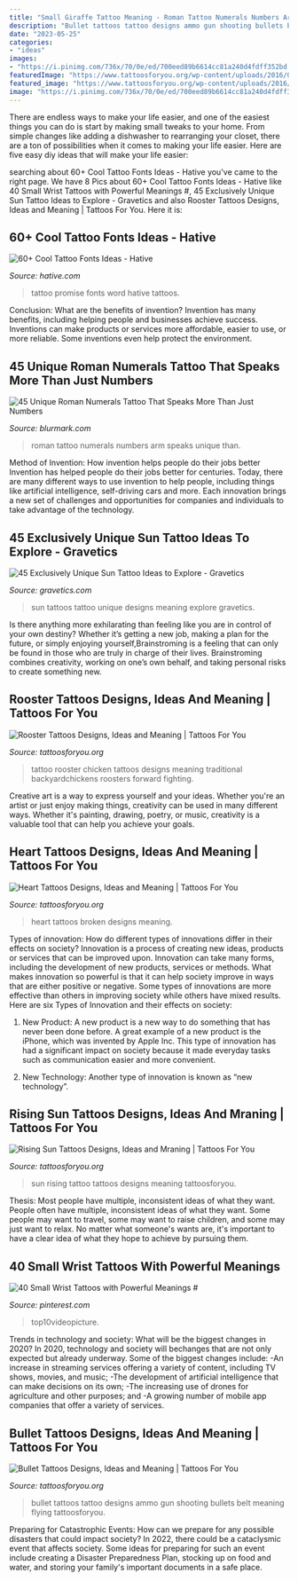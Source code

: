 ```yaml
---
title: "Small Giraffe Tattoo Meaning - Roman Tattoo Numerals Numbers Arm Speaks Unique Than"
description: "Bullet tattoos tattoo designs ammo gun shooting bullets belt meaning flying tattoosforyou"
date: "2023-05-25"
categories:
- "ideas"
images:
- "https://i.pinimg.com/736x/70/0e/ed/700eed89b6614cc81a240d4fdff352bd.jpg"
featuredImage: "https://www.tattoosforyou.org/wp-content/uploads/2016/03/Rising-Sun-Tattoo-Images.jpg"
featured_image: "https://www.tattoosforyou.org/wp-content/uploads/2016/03/Bullet-Tattoos-Images.jpg"
image: "https://i.pinimg.com/736x/70/0e/ed/700eed89b6614cc81a240d4fdff352bd.jpg"
---
```



There are endless ways to make your life easier, and one of the easiest things you can do is start by making small tweaks to your home. From simple changes like adding a dishwasher to rearranging your closet, there are a ton of possibilities when it comes to making your life easier. Here are five easy diy ideas that will make your life easier: 

	

		
searching about 60+ Cool Tattoo Fonts Ideas - Hative you've came to the right page. We have 8 Pics about 60+ Cool Tattoo Fonts Ideas - Hative like 40 Small Wrist Tattoos with Powerful Meanings #, 45 Exclusively Unique Sun Tattoo Ideas to Explore - Gravetics and also Rooster Tattoos Designs, Ideas and Meaning | Tattoos For You. Here it is:
		
    
## 60+ Cool Tattoo Fonts Ideas - Hative

<img loading=lazy src="https://hative.com/wp-content/uploads/2014/02/font-tattoos/promise-word-tattoo-idea-13.jpg" onerror="this.onerror=null;this.src='https://tse3.mm.bing.net/th?id=OIP.VZtPGUvXQCzEU1hE8otduQHaE8&amp;pid=15.1';" alt="60+ Cool Tattoo Fonts Ideas - Hative">

_Source: hative.com_

>tattoo promise fonts word hative tattoos. 

	

Conclusion: What are the benefits of invention?
Invention has many benefits, including helping people and businesses achieve success. Inventions can make products or services more affordable, easier to use, or more reliable. Some inventions even help protect the environment.

    
## 45 Unique Roman Numerals Tattoo That Speaks More Than Just Numbers

<img loading=lazy src="https://www.blurmark.com/wp-content/uploads/2017/06/Roman-Numerals-Tattoo-On-Arm.jpg" onerror="this.onerror=null;this.src='https://tse1.mm.bing.net/th?id=OIP.8z1dZKMg_jnDpB6mX7Ni_AHaNd&amp;pid=15.1';" alt="45 Unique Roman Numerals Tattoo That Speaks More Than Just Numbers">

_Source: blurmark.com_

>roman tattoo numerals numbers arm speaks unique than. 

	

Method of Invention: How invention helps people do their jobs better
Invention has helped people do their jobs better for centuries. Today, there are many different ways to use invention to help people, including things like artificial intelligence, self-driving cars and more. Each innovation brings a new set of challenges and opportunities for companies and individuals to take advantage of the technology.

    
## 45 Exclusively Unique Sun Tattoo Ideas To Explore - Gravetics

<img loading=lazy src="https://www.gravetics.com/wp-content/uploads/2017/05/minimaltattoo-smalltattoo-handpoked-suntattoo-handpokers.jpg" onerror="this.onerror=null;this.src='https://tse4.mm.bing.net/th?id=OIP.lrsOAcqeY9XXjwGOo5rs-AHaHa&amp;pid=15.1';" alt="45 Exclusively Unique Sun Tattoo Ideas to Explore - Gravetics">

_Source: gravetics.com_

>sun tattoos tattoo unique designs meaning explore gravetics. 

	

Is there anything more exhilarating than feeling like you are in control of your own destiny? Whether it’s getting a new job, making a plan for the future, or simply enjoying yourself,Brainstroming is a feeling that can only be found in those who are truly in charge of their lives. Brainstroming combines creativity, working on one’s own behalf, and taking personal risks to create something new.

    
## Rooster Tattoos Designs, Ideas And Meaning | Tattoos For You

<img loading=lazy src="https://www.tattoosforyou.org/wp-content/uploads/2016/03/Rooster-Tattoo.jpg" onerror="this.onerror=null;this.src='https://tse2.mm.bing.net/th?id=OIP.2RY2Lu0GVwJtGDtPOHM_tAHaLH&amp;pid=15.1';" alt="Rooster Tattoos Designs, Ideas and Meaning | Tattoos For You">

_Source: tattoosforyou.org_

>tattoo rooster chicken tattoos designs meaning traditional backyardchickens roosters forward fighting. 

	

Creative art is a way to express yourself and your ideas. Whether you're an artist or just enjoy making things, creativity can be used in many different ways. Whether it's painting, drawing, poetry, or music, creativity is a valuable tool that can help you achieve your goals.

    
## Heart Tattoos Designs, Ideas And Meaning | Tattoos For You

<img loading=lazy src="http://www.tattoosforyou.org/wp-content/uploads/2013/09/Broken-Heart-Tattoos.jpg" onerror="this.onerror=null;this.src='https://tse4.mm.bing.net/th?id=OIP.1wvKes1_F6sVeabb6wBeMAHaJ4&amp;pid=15.1';" alt="Heart Tattoos Designs, Ideas and Meaning | Tattoos For You">

_Source: tattoosforyou.org_

>heart tattoos broken designs meaning. 

	

Types of innovation: How do different types of innovations differ in their effects on society?
Innovation is a process of creating new ideas, products or services that can be improved upon. Innovation can take many forms, including the development of new products, services or methods. What makes innovation so powerful is that it can help society improve in ways that are either positive or negative. Some types of innovations are more effective than others in improving society while others have mixed results. Here are six Types of Innovation and their effects on society: 
1) New Product: A new product is a new way to do something that has never been done before. A great example of a new product is the iPhone, which was invented by Apple Inc. This type of innovation has had a significant impact on society because it made everyday tasks such as communication easier and more convenient. 

2) New Technology: Another type of innovation is known as “new technology”.

    
## Rising Sun Tattoos Designs, Ideas And Mraning | Tattoos For You

<img loading=lazy src="https://www.tattoosforyou.org/wp-content/uploads/2016/03/Rising-Sun-Tattoo-Images.jpg" onerror="this.onerror=null;this.src='https://tse2.mm.bing.net/th?id=OIP.bYaVkymKye83oVvQLFRJkAHaNr&amp;pid=15.1';" alt="Rising Sun Tattoos Designs, Ideas and Mraning | Tattoos For You">

_Source: tattoosforyou.org_

>sun rising tattoo tattoos designs meaning tattoosforyou. 

	

Thesis: Most people have multiple, inconsistent ideas of what they want.
People often have multiple, inconsistent ideas of what they want. Some people may want to travel, some may want to raise children, and some may just want to relax. No matter what someone's wants are, it's important to have a clear idea of what they hope to achieve by pursuing them.

    
## 40 Small Wrist Tattoos With Powerful Meanings #

<img loading=lazy src="https://i.pinimg.com/736x/70/0e/ed/700eed89b6614cc81a240d4fdff352bd.jpg" onerror="this.onerror=null;this.src='https://tse2.mm.bing.net/th?id=OIP.34uMb3ymFlvBsnpPszmZ2wHaPZ&amp;pid=15.1';" alt="40 Small Wrist Tattoos with Powerful Meanings #">

_Source: pinterest.com_

>top10videopicture. 

	

Trends in technology and society: What will be the biggest changes in 2020?
In 2020, technology and society will bechanges that are not only expected but already underway. 
Some of the biggest changes include: 
-An increase in streaming services offering a variety of content, including TV shows, movies, and music; 
-The development of artificial intelligence that can make decisions on its own; 
-The increasing use of drones for agriculture and other purposes; and 
-A growing number of mobile app companies that offer a variety of services.

    
## Bullet Tattoos Designs, Ideas And Meaning | Tattoos For You

<img loading=lazy src="https://www.tattoosforyou.org/wp-content/uploads/2016/03/Bullet-Tattoos-Images.jpg" onerror="this.onerror=null;this.src='https://tse1.mm.bing.net/th?id=OIP.e7uGnuqLUI2OKpKT9i9bKgAAAA&amp;pid=15.1';" alt="Bullet Tattoos Designs, Ideas and Meaning | Tattoos For You">

_Source: tattoosforyou.org_

>bullet tattoos tattoo designs ammo gun shooting bullets belt meaning flying tattoosforyou. 

	

Preparing for Catastrophic Events: How can we prepare for any possible disasters that could impact society?
In 2022, there could be a cataclysmic event that affects society. Some ideas for preparing for such an event include creating a Disaster Preparedness Plan, stocking up on food and water, and storing your family's important documents in a safe place.

